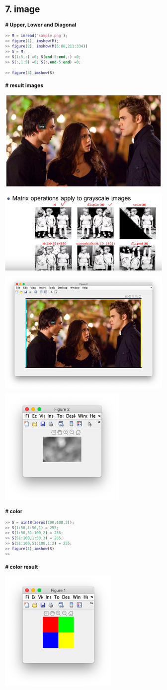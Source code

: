# 7. image 



### # Upper, Lower and Diagonal

```matlab
>> M = imread('sample.png');
>> figure(1), imshow(M);
>> figure(2), imshow(M(5:88,211:334))
>> S = M; 
>> S(1:5,:) =0; S(end-5:end,:) =0;
>> S(:,1:5) =0; S(:,end-5:end) =0;

>> figure(3),imshow(S)
```



### # result images

![sample](sample.png)

![img1](img1.png)

![img2](img2.png)

![img3](img3.png)



### # color

```matlab
>> S = uint8(zeros(100,100,3));
>> S(1:50,1:50,1) = 255;
>> S(1:50,51:100,2) = 255;
>> S(51:100,1:50,3) = 255;
>> S(51:100,51:100,1:2) = 255;
>> figure(1),imshow(S)
>> 
```



### # color result

![color1](color1.png)